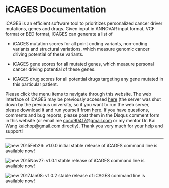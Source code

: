 # iCAGES Documentation

iCAGES is an efficient software tool to prioritizes personalized cancer driver mutations, genes and drugs. Given input in ANNOVAR input format, VCF format or BED format, iCAGES can generate a list of 

- iCAGES mutation scores for all point coding variants, non-coding variants and structural variations, which measure genomic cancer driving potential of these variants.

- iCAGES gene scores for all mutated genes, which measure personal cancer driving potential of these genes.

- iCAGES drug scores for all potential drugs targeting any gene mutated in this particular patient.

Please click the menu items to navigate through this website. The web interface of iCAGES may be previously accessed [here](http://icages.wglab.edu) (the server was shut down by the previous university, so if you want to run the web server, please download it and run yourself from [here](https://github.com/WGLab/icages-server). If you have questions, comments and bug reports, please post them in the Disqus comment form in this website (or email me <coco90417@gmail.com> or my mentor Dr. Kai Wang <kaichop@gmail.com> directly). Thank you very much for your help and support!

---

![new](/img/new.png) 2015Feb26: v1.0.0 initial stable release of iCAGES command line is available now! 

![new](/img/new.png) 2015Nov27: v1.0.1 stable release of iCAGES command line is available now! 

![new](/img/new.png) 2017Jan08: v1.0.2 stable release of iCAGES command line is available now! 
